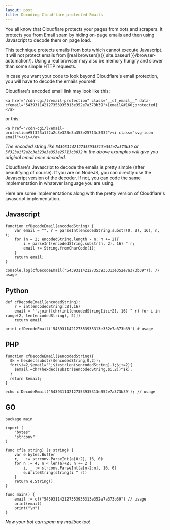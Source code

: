 ```yaml
---
layout: post
title: Decoding Cloudflare-protected Emails
---
```


You all know that Cloudflare protects your pages from bots and scrapers. It protects you from Email spam by hiding on-page emails and then using Javascript to decode them on page load. 

This technique protects emails from bots which cannot execute Javascript. It will not protect emails from [real browsers]({{ site.baseurl }}/browser-automation/). Using a real browser may also be memory hungry and slower than some simple HTTP requests. 

In case you want your code to look beyond Cloudflare's email protection, you will have to decode the emails yourself. 

Cloudflare's encoded email link may look like this:

```
<a href="/cdn-cgi/l/email-protection" class="__cf_email__" data-cfemail="543931142127353935313e352e7a373b39">[email&#160;protected]</a>
```

or this:

```
<a href="/cdn-cgi/l/email-protection#5f323a1f2a2c3e323e3a353e25713c3032"><i class="svg-icon email"></i></a>
```

_The encoded string like `543931142127353935313e352e7a373b39` or `5f323a1f2a2c3e323e3a353e25713c3032` in the above examples will give you original email once decoded._

Cloudflare's Javascript to decode the emails is pretty simple (after beautifying of course). If you are on NodeJS, you can directly use the Javascript version of the decoder. If not, you can code the same implementation in whatever language you are using. 

Here are some implementations along with the pretty version of Cloudflare's javascript implementation.

## Javascript

```
function cfDecodeEmail(encodedString) {
    var email = "", r = parseInt(encodedString.substr(0, 2), 16), n, i;
    for (n = 2; encodedString.length - n; n += 2){
    	i = parseInt(encodedString.substr(n, 2), 16) ^ r;
		email += String.fromCharCode(i);
    }
    return email;
}

console.log(cfDecodeEmail("543931142127353935313e352e7a373b39")); // usage
```

## Python

```
def cfDecodeEmail(encodedString):
    r = int(encodedString[:2],16)
    email = ''.join([chr(int(encodedString[i:i+2], 16) ^ r) for i in range(2, len(encodedString), 2)])
    return email

print cfDecodeEmail('543931142127353935313e352e7a373b39') # usage
```

## PHP

```
function cfDecodeEmail($encodedString){
  $k = hexdec(substr($encodedString,0,2));
  for($i=2,$email='';$i<strlen($encodedString)-1;$i+=2){
    $email.=chr(hexdec(substr($encodedString,$i,2))^$k);
  }
  return $email;
}

echo cfDecodeEmail('543931142127353935313e352e7a373b39'); // usage
```

## GO

```
package main

import (
	"bytes"
	"strconv"
)

func cf(a string) (s string) {
	var e bytes.Buffer
	r, _ := strconv.ParseInt(a[0:2], 16, 0)
	for n := 4; n < len(a)+2; n += 2 {
		i, _ := strconv.ParseInt(a[n-2:n], 16, 0)
		e.WriteString(string(i ^ r))
	}
	return e.String()
}

func main() {
	email := cf("543931142127353935313e352e7a373b39") // usage
	print(email)
	print("\n")
}
```

[1]: https://gist.github.com/AbeEstrada/11e4511f9915b00f9714	"Go Implementation take from this gist"
[2]: http://blog.safebuff.com/2016/06/01/Cloudflare-Email-Protection-Decoder/	"PHP / Python implementation taken from safebuff.com"



_Now your bot can spam my mailbox too!_

